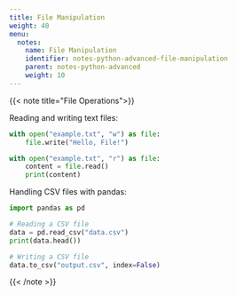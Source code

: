 ```yaml
---
title: File Manipulation
weight: 40
menu:
  notes:
    name: File Manipulation
    identifier: notes-python-advanced-file-manipulation
    parent: notes-python-advanced
    weight: 10
---
```


<!-- File Operations -->
{{< note title="File Operations">}}

Reading and writing text files:

```python
with open("example.txt", "w") as file:
    file.write("Hello, File!")

with open("example.txt", "r") as file:
    content = file.read()
    print(content)
```

Handling CSV files with pandas:

```python
import pandas as pd

# Reading a CSV file
data = pd.read_csv("data.csv")
print(data.head())

# Writing a CSV file
data.to_csv("output.csv", index=False)
```

{{< /note >}}